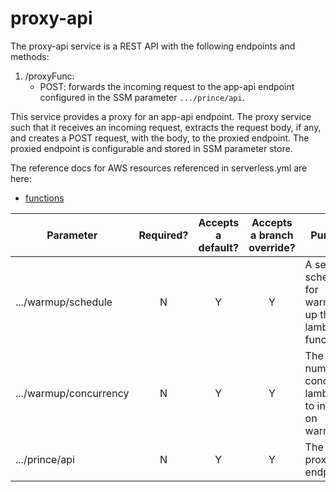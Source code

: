 # proxy-api

The proxy-api service is a REST API with the following endpoints and methods:

1. /proxyFunc:
    - POST: forwards the incoming request to the app-api endpoint configured in the SSM parameter `.../prince/api`.

This service provides a proxy for an app-api endpoint. The proxy service such that it receives an incoming request, extracts the request body, if any, and creates a POST request, with the body, to the proxied endpoint. The proxied endpoint is configurable and stored in SSM parameter store.

The reference docs for AWS resources referenced in serverless.yml are here:
- [functions](https://www.serverless.com/framework/docs/providers/aws/guide/functions)

| Parameter              | Required? | Accepts a default? | Accepts a branch override? | Purpose                                                                                                                |
| ---------------------- | :-------: | :----------------: | :------------------------: | ---------------------------------------------------------------------------------------------------------------------- |
| .../warmup/schedule    |     N     |         Y          |             Y              | A set schedule for warming up the lambda functions.                                                             |
| .../warmup/concurrency |     N     |         Y          |             Y              | The number of concurrent lambdas to invoke on warmup. |
| .../prince/api         |     N     |         Y          |             Y              | The proxied endpoint.                                                                                                   |

